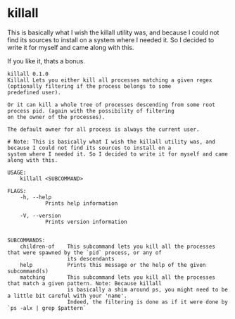 # killall
This is basically what I wish the killall utility was, and because I could not
find its sources to install on a system where I needed it. So I decided to
write it for myself and came along with this.

If you like it, thats a bonus.

```
killall 0.1.0
Killall Lets you either kill all processes matching a given regex (optionally filtering if the process belongs to some
predefined user).

Or it can kill a whole tree of processes descending from some root process pid. (again with the possibility of filtering
on the owner of the processes).

The default owner for all process is always the current user.

# Note: This is basically what I wish the killall utility was, and because I could not find its sources to install on a
system where I needed it. So I decided to write it for myself and came along with this.

USAGE:
    killall <SUBCOMMAND>

FLAGS:
    -h, --help       
            Prints help information

    -V, --version    
            Prints version information


SUBCOMMANDS:
    children-of    This subcommand lets you kill all the processes that were spawned by the `pid` process, or any of
                   its descendants
    help           Prints this message or the help of the given subcommand(s)
    matching       This subcommand lets you kill all the processes that match a given pattern. Note: Because killall
                   is basically a shim around ps, you might need to be a little bit careful with your 'name'.
                   Indeed, the filtering is done as if it were done by `ps -alx | grep $pattern`
```
